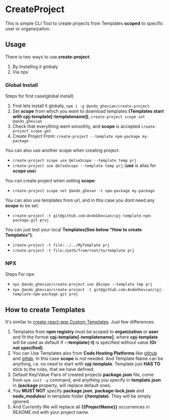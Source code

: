 # CreateProject
This is simple CLI Tool to create projects from Templates **scoped** to specific user or organsization.

## Usage
There is two ways to use **create-project**:
1. By Installing it globaly
2. Via npx

### Global Install
Steps for first case(global install)
1. First lets install it globaly, `npm i -g @ando_ghevian/create-project`
2. Set **scope** from which you want to download templates **(Templates start with cpj-template[-templatename])**, `create-project scope set @ando_ghevian`
3. Check that everything went smoothly, and **scope** is accepted `create-project scope get`
4. Create Project From: `create-project --template npm-package my-package`

You can also use another scope when creating project:
- `create-project scope use @elseScope --template temp prj`
- `create-project use @elseScope --template temp prj` (**use** is alias for **scope use**)

You can create project when setting **scope**:
- `create-project scope set @ando_ghevan -t npm-package my-package`

You can also use templates from url, and in this case you dont need any **scope** to be set.
- `create-project -t git@github.com:AndoGhevian/cpj-template-npm-package.git proj`

You can just test your local **Templates(See below "How to create Templates")**:
- `create-project -t file:../../MyTemplate prj`
- `create-project -t file:/path/from/root/to/template prj`

### NPX
Steps For npx:
- `npx @ando_ghevian/create-project use @Scope --template tmp prj`
- `npx @ando_ghevian/create-project -t git@github.com:AndoGhevian/cpj-template-npm-package.git proj`

## How to create Templates
It's similar to [create-react-app Custom Templates][cra-custom-templates]. Just few differences:
1. Templates from **npm registry** must be scoped to **organization** or **user** and fit the format **cpj-template[-templatename]**, where **cpj-template** will be used as default if **--template(-t)** is specified without value **(Or not specified)**.
1. You can Use Templates also from **Code Hosting Platforms** like [github][github] and [gitlab][gitlab]. In this case **scope** is not needed. And Template Name can be anything, i.e. no need to start with **cpj-template**. Template just **HAS TO** stick to the rules, that we have defined.
1. Default Key/Value Pairs of created projects **package.json** file, come from `npm init -y` command, and anything you specify in **template.json** in **/package** property, will replace default ones.
1. You **MUST NOT** specify **package.json**, **package-lock.json** and **node_modules/** in template folder **(/template)**. They will be simply ignored.
1. And Currently We will replace all **{{ProjectName}}** occurrences in README.md with your project name.

[github]: https://github.com/
[gitlab]: https://gitlab.com/
[cra-custom-templates]: https://create-react-app.dev/docs/custom-templates/#building-a-template